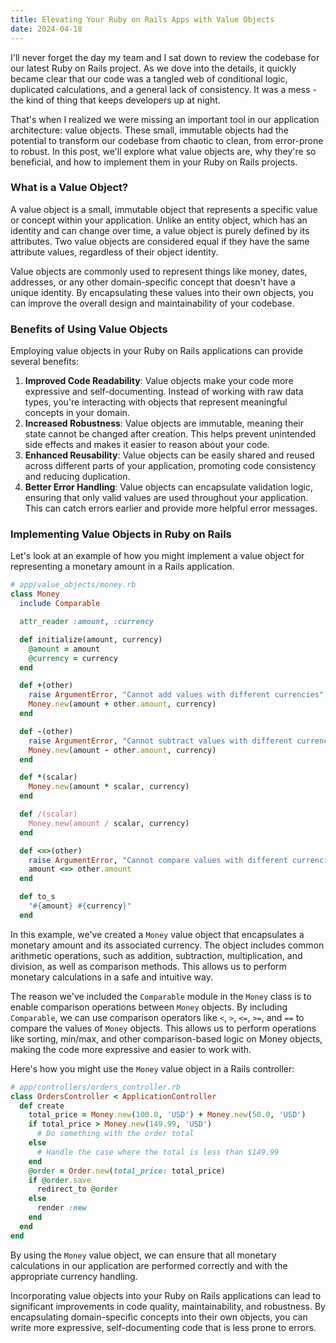 ```yaml
---
title: Elevating Your Ruby on Rails Apps with Value Objects
date: 2024-04-18
---
```


I'll never forget the day my team and I sat down to review the codebase for our latest Ruby on Rails project. As we dove into the details, it quickly became clear that our code was a tangled web of conditional logic, duplicated calculations, and a general lack of consistency. It was a mess - the kind of thing that keeps developers up at night.

That's when I realized we were missing an important tool in our application architecture: value objects. These small, immutable objects had the potential to transform our codebase from chaotic to clean, from error-prone to robust. In this post, we'll explore what value objects are, why they're so beneficial, and how to implement them in your Ruby on Rails projects.

### What is a Value Object?
A value object is a small, immutable object that represents a specific value or concept within your application. Unlike an entity object, which has an identity and can change over time, a value object is purely defined by its attributes. Two value objects are considered equal if they have the same attribute values, regardless of their object identity.

Value objects are commonly used to represent things like money, dates, addresses, or any other domain-specific concept that doesn't have a unique identity. By encapsulating these values into their own objects, you can improve the overall design and maintainability of your codebase.

### Benefits of Using Value Objects

Employing value objects in your Ruby on Rails applications can provide several benefits:

1. **Improved Code Readability**: Value objects make your code more expressive and self-documenting. Instead of working with raw data types, you're interacting with objects that represent meaningful concepts in your domain.
2. **Increased Robustness**: Value objects are immutable, meaning their state cannot be changed after creation. This helps prevent unintended side effects and makes it easier to reason about your code.
3. **Enhanced Reusability**: Value objects can be easily shared and reused across different parts of your application, promoting code consistency and reducing duplication.
4. **Better Error Handling**: Value objects can encapsulate validation logic, ensuring that only valid values are used throughout your application. This can catch errors earlier and provide more helpful error messages.

### Implementing Value Objects in Ruby on Rails

Let's look at an example of how you might implement a value object for representing a monetary amount in a Rails application.

```ruby
# app/value_objects/money.rb
class Money
  include Comparable

  attr_reader :amount, :currency

  def initialize(amount, currency)
    @amount = amount
    @currency = currency
  end

  def +(other)
    raise ArgumentError, "Cannot add values with different currencies" if currency != other.currency
    Money.new(amount + other.amount, currency)
  end

  def -(other)
    raise ArgumentError, "Cannot subtract values with different currencies" if currency != other.currency
    Money.new(amount - other.amount, currency)
  end

  def *(scalar)
    Money.new(amount * scalar, currency)
  end

  def /(scalar)
    Money.new(amount / scalar, currency)
  end

  def <=>(other)
    raise ArgumentError, "Cannot compare values with different currencies" if currency != other.currency
    amount <=> other.amount
  end

  def to_s
    "#{amount} #{currency}"
  end
```

In this example, we've created a `Money` value object that encapsulates a monetary amount and its associated currency. The object includes common arithmetic operations, such as addition, subtraction, multiplication, and division, as well as comparison methods. This allows us to perform monetary calculations in a safe and intuitive way.

The reason we've included the `Comparable` module in the `Money` class is to enable comparison operations between `Money` objects. By including `Comparable`, we can use comparison operators like `<`, `>`, `<=`, `>=`, and `==` to compare the values of `Money` objects. This allows us to perform operations like sorting, min/max, and other comparison-based logic on Money objects, making the code more expressive and easier to work with.

Here's how you might use the `Money` value object in a Rails controller:

```ruby
# app/controllers/orders_controller.rb
class OrdersController < ApplicationController
  def create
    total_price = Money.new(100.0, 'USD') + Money.new(50.0, 'USD')
    if total_price > Money.new(149.99, 'USD')
      # Do something with the order total
    else
      # Handle the case where the total is less than $149.99
    end
    @order = Order.new(total_price: total_price)
    if @order.save
      redirect_to @order
    else
      render :new
    end
  end
end
```

By using the `Money` value object, we can ensure that all monetary calculations in our application are performed correctly and with the appropriate currency handling.

Incorporating value objects into your Ruby on Rails applications can lead to significant improvements in code quality, maintainability, and robustness. By encapsulating domain-specific concepts into their own objects, you can write more expressive, self-documenting code that is less prone to errors.
